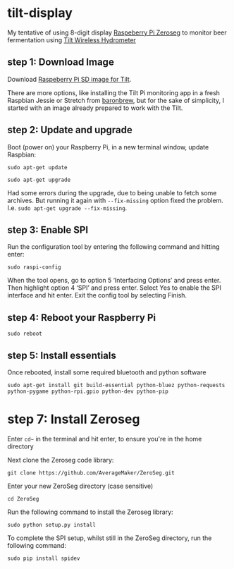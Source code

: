 # tilt-display

My tentative of using 8-digit display [Raspeberry Pi Zeroseg](https://thepihut.com/products/zeroseg) to monitor beer fermentation using [Tilt Wireless Hydrometer](https://tilthydrometer.com/)

## step 1: Download Image
Download [Raspeberry Pi SD image for Tilt](https://tilthydrometer.com/products/tilt-pi-raspberry-pi-disk-image-download).

There are more options, like installing the Tilt Pi monitoring app in a fresh Raspbian Jessie or Stretch from [baronbrew](https://github.com/baronbrew/TILTpi), but for the sake of simplicity, I started with an image already prepared to work with the Tilt.

## step 2: Update and upgrade
Boot (power on) your Raspberry Pi, in a new terminal window, update Raspbian:

`sudo apt-get update`

`sudo apt-get upgrade`

Had some errors during the upgrade, due to being unable to fetch some archives. But running it again with `--fix-missing` option fixed the problem. I.e. `sudo apt-get upgrade --fix-missing`.

## step 3: Enable SPI
Run the configuration tool by entering the following command and hitting enter:

`sudo raspi-config`

When the tool opens, go to option 5 ‘Interfacing Options’ and press enter. Then highlight option 4 ‘SPI’ and press enter.
Select Yes to enable the SPI interface and hit enter. Exit the config tool by selecting Finish.

## step 4: Reboot your Raspberry Pi

`sudo reboot`

## step 5: Install essentials
Once rebooted, install some required bluetooth and python software
 
`sudo apt-get install git build-essential python-bluez python-requests python-pygame python-rpi.gpio python-dev python-pip`

# step 7: Install Zeroseg
Enter `cd~` in the terminal and hit enter, to ensure you're in the home directory

Next clone the Zeroseg code library:

`git clone https://github.com/AverageMaker/ZeroSeg.git`

Enter your new ZeroSeg directory (case sensitive)

`cd ZeroSeg`

Run the following command to install the Zeroseg library:

`sudo python setup.py install`

To complete the SPI setup, whilst still in the ZeroSeg directory, run the following command:

`sudo pip install spidev`
